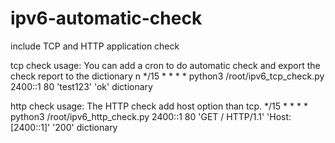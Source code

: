 # ipv6-automatic-check
include TCP and HTTP application check

tcp check usage:
You can add a cron to do automatic check and export the check report to the dictionary n
*/15 * * * * python3 /root/ipv6_tcp_check.py 2400::1 80 'test123' 'ok' dictionary

http check usage:
The HTTP check add host option than tcp.
*/15 * * * * python3 /root/ipv6_http_check.py 2400::1 80 'GET / HTTP/1.1' 'Host:[2400::1]' '200' dictionary
